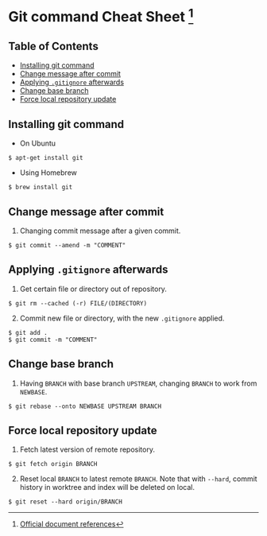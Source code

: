 # Git command Cheat Sheet [^document] <!-- omit in toc -->
[^document]: [Official document references](https://git-scm.com/docs)

## Table of Contents <!-- omit in toc -->
- [Installing git command](#installing-git-command)
- [Change message after commit](#change-message-after-commit)
- [Applying `.gitignore` afterwards](#applying-gitignore-afterwards)
- [Change base branch](#change-base-branch)
- [Force local repository update](#force-local-repository-update)

## Installing git command
- On Ubuntu
```
$ apt-get install git
```

- Using Homebrew
```
$ brew install git
```

## Change message after commit
1. Changing commit message after a given commit.
```
$ git commit --amend -m "COMMENT"
```

## Applying `.gitignore` afterwards
1. Get certain file or directory out of repository.
```
$ git rm --cached (-r) FILE/(DIRECTORY)
```

2. Commit new file or directory, with the new `.gitignore` applied.
```
$ git add .
$ git commit -m "COMMENT"
```

## Change base branch
1. Having `BRANCH` with base branch `UPSTREAM`, changing `BRANCH` to work from `NEWBASE`.
```
$ git rebase --onto NEWBASE UPSTREAM BRANCH
```

## Force local repository update
1. Fetch latest version of remote repository.
```
$ git fetch origin BRANCH
```

2. Reset local `BRANCH` to latest remote `BRANCH`. Note that with `--hard`, commit history in worktree and index will be deleted on local.
```
$ git reset --hard origin/BRANCH
```
